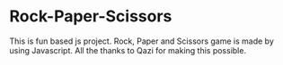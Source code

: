 # Rock-Paper-Scissors
This is fun based js project. Rock, Paper and Scissors game is made by using Javascript. All the thanks to Qazi for making this possible.
